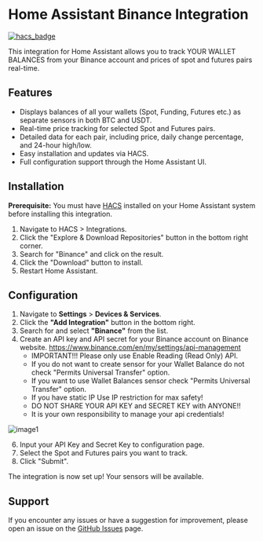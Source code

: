 # Home Assistant Binance Integration

[![hacs_badge](https://img.shields.io/badge/HACS-Default-orange.svg)](https://github.com/hacs/integration)

This integration for Home Assistant allows you to track YOUR WALLET BALANCES from your Binance account and prices of spot and futures pairs real-time.

<!-- ![Integration Screenshot](https://.../screenshot.png) -->
<!-- Add a screenshot of the integration in the UI here -->

## Features

* Displays balances of all your wallets (Spot, Funding, Futures etc.) as separate sensors in both BTC and USDT.
* Real-time price tracking for selected Spot and Futures pairs.
* Detailed data for each pair, including price, daily change percentage, and 24-hour high/low.
* Easy installation and updates via HACS.
* Full configuration support through the Home Assistant UI.

## Installation

**Prerequisite:** You must have [HACS](https://hacs.xyz/) installed on your Home Assistant system before installing this integration.

1.  Navigate to HACS > Integrations.
2.  Click the "Explore & Download Repositories" button in the bottom right corner.
3.  Search for "Binance" and click on the result.
4.  Click the "Download" button to install.
5.  Restart Home Assistant.

## Configuration

1.  Navigate to **Settings** > **Devices & Services**.
2.  Click the **"Add Integration"** button in the bottom right.
3.  Search for and select **"Binance"** from the list.
4. Create an API key and API secret for your Binance account on Binance website. https://www.binance.com/en/my/settings/api-management
   - IMPORTANT!!! Please only use Enable Reading (Read Only) API.
   - If you do not want to create sensor for your Wallet Balance do not check "Permits Universal Transfer" option.
   - If you want to use Wallet Balances sensor check "Permits Universal Transfer" option.
   - If you have static IP Use IP restriction for max safety!
   - DO NOT SHARE YOUR API KEY and SECRET KEY with ANYONE!!
   - It is your own responsibility to manage your api credentials!
     
![image1](images/api1.png)

6. Input your API Key and Secret Key to configuration page.
7.  Select the Spot and Futures pairs you want to track.
8.  Click "Submit".

The integration is now set up! Your sensors will be available.

## Support

If you encounter any issues or have a suggestion for improvement, please open an issue on the [GitHub Issues](https://github.com/cataseven/Home-Assistant-Binance-Integration/issues) page.
